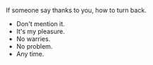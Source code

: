 





If someone say thanks to you, how to turn back.

- Don't mention it.
- It's my pleasure.
- No warries.
- No problem.
- Any time.





